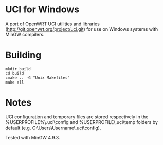 # UCI for Windows
A port of OpenWRT UCI utilities and libraries (http://git.openwrt.org/project/uci.git) for use on Windows systems with MinGW compilers.

# Building
```
mkdir build
cd build
cmake .. -G "Unix Makefiles"
make all
```

# Notes
UCI configuration and temporary files are stored respectively in the %USERPROFILE%\\.uci\\config and %USERPROFILE\\.uci\\temp folders by default (e.g. C:\\Users\\Username\\.uci\\config).

Tested with MinGW 4.9.3.